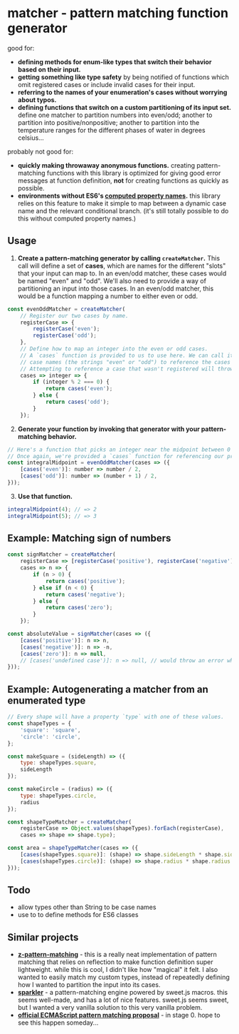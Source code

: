 # matcher - pattern matching function generator

good for:
- **defining methods for enum-like types that switch their behavior based on their 
input.**
- **getting something like type safety** by being notified of functions which
omit registered cases or include invalid cases for their input.
- **referring to the names of your enumeration's cases without worrying about typos.**
- **defining functions that switch on a custom partitioning of its input set.**
define one matcher to partition numbers into even/odd; another to partition
into positive/nonpositive; another to partition into the temperature ranges
for the different phases of water in degrees celsius...

probably not good for:
- **quickly making throwaway anonymous functions.** creating pattern-matching functions
with this library is optimized for giving good error messages at function definition, __not__
for creating functions as quickly as possible.
- **environments without ES6's [computed property names](https://developer.mozilla.org/en-US/docs/Web/JavaScript/Reference/Operators/Object_initializer#Computed_property_names).**
this library relies on this feature to make it simple to map between a dynamic case name
and the relevant conditional branch. (it's still totally possible to do this without computed 
property names.)


## Usage

1. **Create a pattern-matching generator by calling `createMatcher`.** This call will define a set of __cases__, which are names for the different "slots" that your input can map to. In an even/odd matcher, these cases would be named "even" and "odd". We'll also need to provide a way of partitioning an input into those cases. In an even/odd matcher, this would be a function mapping a number to either even or odd.

```javascript
const evenOddMatcher = createMatcher(
	// Register our two cases by name.
	registerCase => {
		registerCase('even');
		registerCase('odd');
	},
	// Define how to map an integer into the even or odd cases.
	// A `cases` function is provided to us to use here. We can call it with our
	// case names (the strings "even" or "odd") to reference the cases we just defined.
	// Attempting to reference a case that wasn't registered will throw an error.
	cases => integer => {
		if (integer % 2 === 0) {
			return cases('even');
		} else {
			return cases('odd');
		}
	});
```
	
2. **Generate your function by invoking that generator with your pattern-matching behavior.**

```javascript
// Here's a function that picks an integer near the midpoint between 0 and some endpoint.
// Once again, we're provided a `cases` function for referencing our previously-defined cases by name.
const integralMidpoint = evenOddMatcher(cases => ({
	[cases('even')]: number => number / 2,
	[cases('odd')]: number => (number + 1) / 2,
}));
```

3. **Use that function.**

```javascript
integralMidpoint(4); // => 2
integralMidpoint(5); // => 3
```

## Example: Matching sign of numbers

```javascript
const signMatcher = createMatcher(
	registerCase => [registerCase('positive'), registerCase('negative'), registerCase('zero')],
	cases => n => {
		if (n > 0) {
			return cases('positive');
		} else if (n < 0) {
			return cases('negative');
		} else {
			return cases('zero');
		}
	});

const absoluteValue = signMatcher(cases => ({
	[cases('positive')]: n => n,
	[cases('negative')]: n => -n,
	[cases('zero')]: n => null,
	// [cases('undefined case')]: n => null, // would throw an error when absoluteValue is created
}));
```

## Example: Autogenerating a matcher from an enumerated type

```javascript
// Every shape will have a property `type` with one of these values.
const shapeTypes = {
	'square': 'square',
	'circle': 'circle',
};

const makeSquare = (sideLength) => ({
	type: shapeTypes.square,
	sideLength
});

const makeCircle = (radius) => ({
	type: shapeTypes.circle,
	radius
});

const shapeTypeMatcher = createMatcher(
	registerCase => Object.values(shapeTypes).forEach(registerCase),
	cases => shape => shape.type);

const area = shapeTypeMatcher(cases => ({
	[cases(shapeTypes.square)]: (shape) => shape.sideLength * shape.sideLength,
	[cases(shapeTypes.circle)]: (shape) => shape.radius * shape.radius * Math.PI,
}));
```
		
## Todo
- allow types other than String to be case names
- use to to define methods for ES6 classes

## Similar projects
- [**z-pattern-matching**](https://github.com/z-pattern-matching/z) - this is a
really neat implementation of pattern matching that relies on reflection to make
function definition super lightweight. while this is cool, I didn't like how
"magical" it felt. I also wanted to easily match my custom types, instead of
repeatedly defining how I wanted to partition the input into its cases.
- [**sparkler**](https://github.com/natefaubion/sparkler) - a pattern-matching engine
powered by sweet.js macros. this seems well-made, and has a lot of nice features.
sweet.js seems sweet, but I wanted a very vanilla solution to this very vanilla problem.
- [**official ECMAScript pattern matching proposal**](https://github.com/tc39/proposal-pattern-matching) -
in stage 0. hope to see this happen someday...

